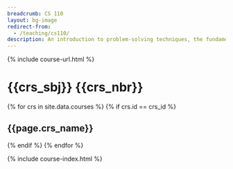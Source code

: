```yaml
---
breadcrumb: CS 110
layout: bg-image
redirect-from:
  - /teaching/cs110/
description: An introduction to problem-solving techniques, the fundamental concepts of programming, and the software design process. Topics will include data types, control structures, scope rules, functions, files, and the mechanics of running, testing and debugging. Problems will be drawn from various science disciplines.
---
```

{% include course-url.html %}
# {{crs_sbj}} {{crs_nbr}}
{% for crs in site.data.courses %}
  {% if crs.id == crs_id %}
## {{page.crs_name}}
  {% endif %}
{% endfor %}

{% include course-index.html %}
